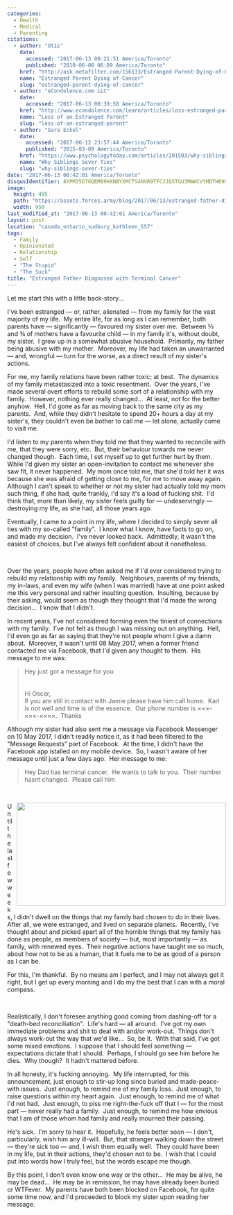 ```yaml
---
categories:
  - Health
  - Medical
  - Parenting
citations:
  - author: "Otis"
    date:
      accessed: "2017-06-13 00:21:51 America/Toronto"
      published: "2010-06-08 06:09 America/Toronto"
    href: "http://ask.metafilter.com/156133/Estranged-Parent-Dying-of-Cancer"
    name: "Estranged Parent Dying of Cancer"
    slug: "estranged-parent-dying-of-cancer"
  - author: "eCondolence.com LLC"
    date:
      accessed: "2017-06-13 00:39:58 America/Toronto"
    href: "http://www.econdolence.com/learn/articles/loss-estranged-parent"
    name: "Loss of an Estranged Parent"
    slug: "loss-of-an-estranged-parent"
  - author: "Sara Eckel"
    date:
      accessed: "2017-06-12 23:57:44 America/Toronto"
      published: "2015-03-09 America/Toronto"
    href: "https://www.psychologytoday.com/articles/201503/why-siblings-sever-ties"
    name: "Why Siblings Sever Ties"
    slug: "why-siblings-sever-ties"
date: "2017-06-13 00:42:01 America/Toronto"
disqusIdentifier: 8YPM35D76QEM89HXNBYXMCTS4NVR9TFCJJQ5TGU3MWWCVYMDTHB998U5EEW7SU8GY8V3FK7B4CWMSQHNXYVQTK75R6DUVKBKAYB9
image:
  height: 495
  path: "https://assets.forces.army/blog/2017/06/13/estranged-father-diagnosed-with-terminal-cancer/hotlink-ok/innominate_1_950x495.png"
  width: 950
last_modified_at: "2017-06-13 00:42:01 America/Toronto"
layout: post
location: "canada_ontario_sudbury_kathleen_557"
tags:
  - Family
  - Opinionated
  - Relationship
  - Self
  - "The Stupid"
  - "The Suck"
title: "Estranged Father Diagnosed with Terminal Cancer"
---
```


<!--sse-->
<!--
  ~ NAME «» ALIAS
  ~
  ~ Rischke, Tyson Leigh «» Bruno, Oscar
  ~ Stewart, Ronald James Archibald «» Archer, Karl
  -->
<!--/sse-->
<p>
  Let me start this with a little back-story&hellip;
</p>
<p>
  I've been estranged &#8212; or, rather, alienated &#8212; from my family for the vast majority of my life.&nbsp; My entire life, for as long as I can
  remember, both parents have &#8212; significantly &#8212; favoured my sister over me.&nbsp; Between &frac23; and &frac34; of mothers have a favourite child
  &#8212; in my family it's, without doubt, my sister.&nbsp; I grew up in a somewhat abusive household.&nbsp; Primarily, my father being abusive with my
  mother.&nbsp; Moreover, my life had taken an unwarranted &#8212; and, wrongful &#8212; turn for the worse, as a direct result of my sister's actions.
</p>
<!-- excerptBreak -->
<p>
  For me, my family relations have been rather toxic; at best.&nbsp; The dynamics of my family metastasized into a toxic resentment.&nbsp; Over the years, I've
  made several overt efforts to rebuild some sort of a relationship with my family.&nbsp; However, nothing ever really changed&hellip;&nbsp; At least, not for
  the better anyhow.&nbsp; Hell, I'd gone as far as moving back to the same city as my parents.&nbsp; And, while they didn't hesitate to spend 20+ hours a day
  at my sister's, they couldn't even be bother to call me &#8212; let alone, actually come to visit me.
</p>
<p>
  I'd listen to my parents when they told me that they wanted to reconcile with me, that they were sorry, etc.&nbsp; But, their behaviour towards me never
  changed though.&nbsp; Each time, I set myself up to get further hurt by them.&nbsp; While I'd given my sister an open-invitation to contact me whenever she
  saw fit, it never happened.&nbsp; My mom once told me, that she'd told her it was because she was afraid of getting close to me, for me to move away
  again.&nbsp; Although I can't speak to whether or not my sister had actually told my mom such thing, if she had, quite frankly, I'd say it's a load of fucking
  shit.&nbsp; I'd think that, more than likely, my sister feels guilty for &#8212; undeservingly &#8212; destroying my life, as she had, all those years ago.
</p>
<p>
  Eventually, I came to a point in my life, where I decided to simply sever all ties with my so-called &quot;family&quot;.&nbsp; I know what I know, have facts
  to go on, and made my decision.&nbsp; I've never looked back.&nbsp; Admittedly, it wasn't the easiest of choices, but I've always felt confident about it
  nonetheless.
</p>
<p>
  &nbsp;
</p>
<p>
  Over the years, people have often asked me if I'd ever considered trying to rebuild my relationship with my family.&nbsp; Neighbours, parents of my friends,
  my in-laws, and even my wife (when I was married) have at one point asked me this very personal and rather insulting question.&nbsp; Insulting, because by
  their asking, would seem as though they thought that I'd made the wrong decision&hellip;&nbsp; I know that I didn't.
</p>
<p>
  In recent years, I've not considered forming even the tiniest of connections with my family.&nbsp; I've not felt as though I was missing out on
  anything.&nbsp; Hell, I'd even go as far as saying that they're not people whom I give a damn about.&nbsp; Moreover, it wasn't until 08 May 2017, when a
  former friend contacted me via Facebook, that I'd given any thought to them.&nbsp; His message to me was:
  <blockquote>
    Hey just got a message for you<br />
    &nbsp;<br />
    &nbsp;<br />
    Hi Oscar,<br />
    If you are still in contact with Jamie please have him call home.&nbsp; Karl is not well and time is of the essence.&nbsp; Our phone number is
    &times;&times;&times;-&times;&times;&times;-&times;&times;&times;&times;.&nbsp; Thanks
  </blockquote>
</p>
<p>
  Although my sister had also sent me a message via Facebook Messenger on 10 May 2017, I didn't readily notice it, as it had been filtered to the &quot;Message
  Requests&quot; part of Facebook.&nbsp; At the time, I didn't have the Facebook app istalled on my mobile device.&nbsp; So, I wasn't aware of her message until
  just a few days ago.&nbsp; Her message to me:
  <blockquote>
    Hey Dad has terminal cancer.&nbsp; He wants to talk to you.&nbsp; Their number hasnt changed.&nbsp; Please call him
  </blockquote>
</p>
<p>
  &nbsp;
</p>
<img alt="" height="238"
  src="{{ site.uri.assets }}/blog/2017/06/13/estranged-father-diagnosed-with-terminal-cancer/why-im-thankful-for-my-estranged-father_482x238.png"
  style="border: 0px; float: right; margin-bottom: 10px; margin-left: 10px;" width="482" />
<p>
  Until the last few weeks, I didn't dwell on the things that my family had chosen to do in their lives.&nbsp; After all, we were estranged, and lived on
  separate planets.&nbsp; Recently, I've thought about and picked apart all of the horrible things that my family has done as people, as members of society
  &#8212; but, most importantly &#8212; as family, with renewed eyes.&nbsp; Their negative actions have taught me so much, about how not to be as a human, that
  it fuels me to be as good of a person as I can be.
</p>
<p>
  For this, I'm thankful.&nbsp; By no means am I perfect, and I may not always get it right, but I get up every morning and I do my the best that I can with a
  moral compass.
</p>
<p>
  &nbsp;
</p>
<p>
  Realistically, I don't foresee anything good coming from dashing-off for a &quot;death-bed reconciliation&quot;.&nbsp; Life's hard &#8212; all around.&nbsp;
  I've got my own immediate problems and shit to deal with and/or work-out.&nbsp; Things don't always work-out the way that we'd like&hellip;&nbsp; So, be
  it.&nbsp; With that said, I've got some mixed emotions.&nbsp; I suppose that I should feel something &#8212; expectations dictate that I should.&nbsp;
  Perhaps, I should go see him before he dies.&nbsp; Why though?&nbsp; It hadn't mattered before.
</p>
<p>
  In all honesty, it's fucking annoying.&nbsp; My life interrupted, for this announcement, just enough to stir-up long since buried and made-peace-with
  issues.&nbsp; Just enough, to remind me of my family loss.&nbsp; Just enough, to raise questions within my heart again.&nbsp; Just enough, to remind me of
  what I'd not had.&nbsp; Just enough, to piss me right-the-fuck off that I &#8212; for the most part &#8212; never really had a family.&nbsp; Just enough, to
  remind me how envious that I am of those whom had family and really mourned their passing.
</p>
<p>
  He's sick.&nbsp; I'm sorry to hear it.&nbsp; Hopefully, he feels better soon &#8212; I don't, particularly, wish him any ill-will.&nbsp; But, that stranger
  walking down the street &#8212; they're sick too &#8212; and, I wish them equally well.&nbsp; They could have been in my life, but in their actions, they'd
  chosen not to be.&nbsp; I wish that I could put into words how I truly feel, but the words escape me though.
</p>
<p>
  By this point, I don't even know one way or the other&hellip;&nbsp; He may be alive, he may be dead&hellip;&nbsp; He may be in remission, he may have already
  been buried or WTFever.&nbsp; My parents have both been blocked on Facebook, for quite some time now, and I'd proceeded to block my sister upon reading her
  message.
</p>
